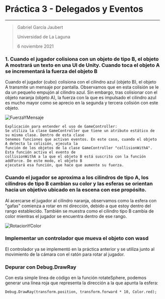 # Práctica 3 - Delegados y Eventos

----------
> Gabriel García Jaubert  
>
> Universidad de La Laguna
>
> 6 noviembre 2021

### 1.  Cuando el jugador colisiona con un objeto de tipo B, el objeto A mostrará un texto en una UI de Unity. Cuando toca el objeto A se incrementará la fuerza del objeto B

Cuando el jugador (cubo) colisiona con el cilindro azul (objeto B), el objeto A transmite un mensaje por pantalla. Observamos que en esta colisión se le da un pequeño empujón al cilindro azul. Sin embargo, tras colisionar con el objeto naranja (objeto A), la fuerza con la que es impulsado el cilindro azul es mucho mayor como se aprecio en la segunda y tercera colisión con este objeto.

![FuerzaYMensaje](./Gifs/FuerzaYMensaje.gif)

```
Explicación para entender el uso de GameController:
Se utiliza la clase GameController que tiene un atributo estático de su misma clase. Dentro de esta clase 
tenemos funciones que activan eventos. En este caso, cuando el objeto A detecta la colisión, ejecuta la 
función de los objetos de la clase GameController "collisionWithA". Esta función activa el evento de 
collisionWithA a la que el objeto B está suscrito con la función addForce. De este modo, el objeto B 
ejecutará esa función, que hace que aumente su fuerza.
```

### Cuando el jugador se aproxima a los cilindros de tipo A, los cilindros de tipo B cambian su color y las esferas se orientan hacia un objetivo ubicado en la escena con ese propósito.

Al acercarse el jugador al cilindro naranja, observamos como la esfera con "gafas" comienza a rotar en mi dirección, debido a que estoy dentro del rango establecido. También se muestra como el cilindro tipo B cambia de color mientras el jugador se encuentra dentro de ese rango.  

![RotacionYColor](./Gifs/RotacionYColor.gif)

### Implementar un controlador que mueva el objeto con wasd

El controlador ya se implementó en la práctica anterior y se utiliza junto al movimiento de la cámara con el ratón para rotar al jugador.

### Depurar con Debug.DrawRay

Con esta simple línea de código en la función rotateSphere, podemos generar una línea roja que representa la dirección a la que apunta la esfera:

```
Debug.DrawRay(transform.position, transform.forward * 10, Color.red);
```
